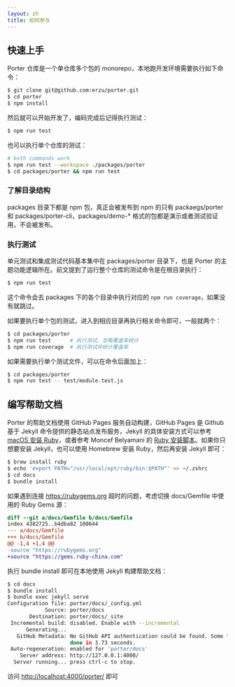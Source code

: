 ```yaml
---
layout: zh
title: 如何参与
---
```


## 快速上手

Porter 仓库是一个单仓库多个包的 monorepo，本地跑开发环境需要执行如下命令：

```bash
$ git clone git@github.com:erzu/porter.git
$ cd porter
$ npm install
```

然后就可以开始开发了，编码完成后记得执行测试：

```bash
$ npm run test
```

也可以执行单个仓库的测试：

```bash
# both commands work
$ npm run test --workspace ./packages/porter
$ cd packages/porter && npm run test
```

### 了解目录结构

packages 目录下都是 npm 包，真正会被发布到 npm 的只有 packaegs/porter 和 packages/porter-cli，packages/demo-* 格式的包都是演示或者测试验证用，不会被发布。

### 执行测试

单元测试和集成测试代码基本集中在 packages/porter 目录下，也是 Porter 的主题功能逻辑所在。前文提到了运行整个仓库的测试命令是在根目录执行：

```bash
$ npm run test
```

这个命令会去 packages 下的各个目录中执行对应的 `npm run coverage`，如果没有就跳过。

如果要执行单个包的测试，进入到相应目录再执行相关命令即可，一般就两个：

```bash
$ cd packages/porter
$ npm run test      # 执行测试，忽略覆盖率统计
$ npm run coverage  # 执行测试并统计覆盖率
```

如果需要执行单个测试文件，可以在命令后面加上：

```bash
$ cd packages/porter
$ npm run test -- test/module.test.js
```

## 编写帮助文档

Porter 的帮助文档使用 GitHub Pages 服务自动构建，GitHub Pages 是 Github 基于 Jekyll 命令提供的静态站点发布服务，Jekyll 的具体安装方式可以参考 [macOS 安装 Ruby](https://mac.install.guide/ruby/index.html)，或者参考 Moncef Belyamani 的 [Ruby 安装脚本](https://www.moncefbelyamani.com/ruby-script/)。如果你只想要安装 Jekyll，也可以使用 Homebrew 安装 Ruby，然后再安装 Jekyll 即可：

```bash
$ brew install ruby
$ echo 'export PATH="/usr/local/opt/ruby/bin:$PATH"' >> ~/.zshrc
$ cd docs
$ bundle install
```

如果遇到连接 https://rubygems.org 超时的问题，考虑切换 docs/Gemfile 中使用的 Ruby Gems 源：

```diff
diff --git a/docs/Gemfile b/docs/Gemfile
index 4382725..b4dba82 100644
--- a/docs/Gemfile
+++ b/docs/Gemfile
@@ -1,4 +1,4 @@
-source "https://rubygems.org"
+source "https://gems.ruby-china.com"
```

执行 bundle install 即可在本地使用 Jekyll 构建帮助文档：

```bash
$ cd docs
$ bundle install
$ bundle exec jekyll serve
Configuration file: porter/docs/_config.yml
            Source: porter/docs
       Destination: porter/docs/_site
 Incremental build: disabled. Enable with --incremental
      Generating...
   GitHub Metadata: No GitHub API authentication could be found. Some fields may be missing or have incorrect data.
                    done in 3.73 seconds.
 Auto-regeneration: enabled for 'porter/docs'
    Server address: http://127.0.0.1:4000/
  Server running... press ctrl-c to stop.
```

访问 <http://localhost:4000/porter/> 即可
